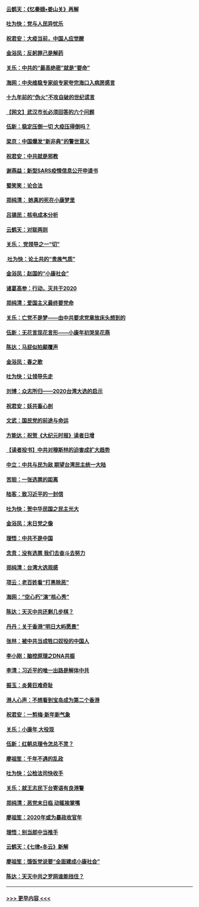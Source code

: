 #### [云鹤天：《忆秦娥▪娄山关》再解](../pages/nsc993/n11824682.md?t=01272231) 
#### [吐为快：党与人民异忧乐](../pages/nsc993/n11824660.md?t=01272231) 
#### [祝君安：大疫当前，中国人应觉醒](../pages/nsc993/n11821946.md?t=01272231) 
#### [金浴凤：反躬罪己是解药](../pages/nsc993/n11820280.md?t=01272231) 
#### [关乐：中共的“最高绝密”就是“要命”](../pages/nsc993/n11816946.md?t=01272231) 
#### [海网：中央维稳专家组专家夸完海口入病房感言](../pages/nsc993/n11815138.md?t=01272231) 
#### [十九年前的“伪火”不攻自破的世纪谎言](../pages/nsc993/n11813238.md?t=01272231) 
#### [【网文】武汉市长必须回答的六个问题](../pages/nsc993/n11813848.md?t=01272231) 
#### [伍新：稳定压倒一切 大疫压得倒吗？](../pages/nsc993/n11812634.md?t=01272231) 
#### [梁京：中国爆发“新非典”的警世意义](../pages/nsc993/n11812554.md?t=01272231) 
#### [祝君安：中共就是邪教](../pages/nsc993/n11812431.md?t=01272231) 
#### [谢燕益：新型SARS疫情信息公开申请书](../pages/nsc993/n11808840.md?t=01272231) 
#### [蜀笑笑：论合法](../pages/nsc993/n11808064.md?t=01272231) 
#### [郑纯清： 她真的死在小康梦里](../pages/nsc993/n11806623.md?t=01272231) 
#### [吕锡民：核电成本分析](../pages/nsc993/n11806284.md?t=01272231) 
#### [云鹤天：对联两则](../pages/nsc993/n11805957.md?t=01272231) 
#### [关乐： 党领导之一“切”](../pages/nsc993/n11804505.md?t=01272231) 
#### [ 吐为快：论土共的“贵族气质”](../pages/nsc993/n11804490.md?t=01272231) 
#### [金浴凤：赵国的“小康社会”](../pages/nsc993/n11804452.md?t=01272231) 
#### [诸葛高参：行动，灭共于2020](../pages/nsc993/n11804120.md?t=01272231) 
#### [郑纯清：爱国主义最终要党命](../pages/nsc993/n11802197.md?t=01272231) 
#### [关乐：亡党不是梦——由中共要求党章放床头想到的](../pages/nsc993/n11802156.md?t=01272231) 
#### [伍新：无花言现花言形——小康年初哭吴花燕](../pages/nsc993/n11800044.md?t=01272231) 
#### [陈达：马屁似拍颠覆声](../pages/nsc993/n11800010.md?t=01272231) 
#### [金浴凤：春之歌](../pages/nsc993/n11797687.md?t=01272231) 
#### [吐为快：让领导先走](../pages/nsc993/n11797512.md?t=01272231) 
#### [刘博：众志所归——2020台湾大选的启示](../pages/nsc993/n11796878.md?t=01272231) 
#### [祝君安：妖共畜心剖](../pages/nsc993/n11794273.md?t=01272231) 
#### [文武：国民党的前途与命运](../pages/nsc993/n11794198.md?t=01272231) 
#### [方能达：祝贺《大纪元时报》读者日增](../pages/nsc993/n11793807.md?t=01272231) 
#### [【读者投书】中共对穆斯林的迫害成扩大趋势](../pages/nsc993/n11791371.md?t=01272231) 
#### [中立：中共与民为敌 期望台湾民主统一大陆](../pages/nsc993/n11790392.md?t=01272231) 
#### [苦胆：一张选票的距离](../pages/nsc993/n11788914.md?t=01272231) 
#### [陆客：致习近平的一封信](../pages/nsc993/n11788867.md?t=01272231) 
#### [吐为快：贺中华民国之民主光大](../pages/nsc993/n11788618.md?t=01272231) 
#### [金浴凤：末日党之像](../pages/nsc993/n11787475.md?t=01272231) 
#### [理悟：中共不是中国](../pages/nsc993/n11787463.md?t=01272231) 
#### [念贲：没有选票  我们去奋斗去努力](../pages/nsc993/n11787398.md?t=01272231) 
#### [郑纯清：台湾大选观感](../pages/nsc993/n11786210.md?t=01272231) 
#### [项云：老百姓看“打黑除恶”](../pages/nsc993/n11785398.md?t=01272231) 
#### [海网：“空心朽”演“核心秀”](../pages/nsc993/n11783874.md?t=01272231) 
#### [陈达：天灭中共还剩几步棋？](../pages/nsc993/n11783719.md?t=01272231) 
#### [丹丹：关于香港“明日大屿愿景”](../pages/nsc993/n11783273.md?t=01272231) 
#### [张林：被中共当成牲口奴役的中国人](../pages/nsc993/n11782397.md?t=01272231) 
#### [李小刚：脑控原理之DNA共振](../pages/nsc993/n11780962.md?t=01272231) 
#### [李清：习近平的唯一出路是解体中共](../pages/nsc993/n11780866.md?t=01272231) 
#### [振玉：炎黄巨难奇耻](../pages/nsc993/n11779632.md?t=01272231) 
#### [港人心声：不想看到宝岛成为第二个香港](../pages/nsc993/n11778817.md?t=01272231) 
#### [祝君安：一剪梅‧新年新气象](../pages/nsc993/n11776340.md?t=01272231) 
#### [关乐：小康年 大役现](../pages/nsc993/n11774213.md?t=01272231) 
#### [伍新：红朝总理令怎总不灵？](../pages/nsc993/n11770813.md?t=01272231) 
#### [廖祖笙：千年不遇的乱政](../pages/nsc993/n11770373.md?t=01272231) 
#### [吐为快：公检法司快收手](../pages/nsc993/n11770359.md?t=01272231) 
#### [关乐：就王志民下台寄语有良港警](../pages/nsc993/n11769903.md?t=01272231) 
#### [郑纯清：恶党末日临 动辄挨掌嘴](../pages/nsc993/n11769356.md?t=01272231) 
#### [廖祖笙：2020年或为暴政收官年](../pages/nsc993/n11768216.md?t=01272231) 
#### [理悟：别当郎中当推手](../pages/nsc993/n11768243.md?t=01272231) 
#### [云鹤天：《七律▪冬云》新解](../pages/nsc993/n11768204.md?t=01272231) 
#### [廖祖笙：饿饭党说要“全面建成小康社会”](../pages/nsc993/n11767482.md?t=01272231) 
#### [陈达：天灭中共之罗网谁能挡住？](../pages/nsc993/n11767465.md?t=01272231) 

----
#### [ >>> 更早内容 <<< ](../indexes/nsc993-earlier.md)
